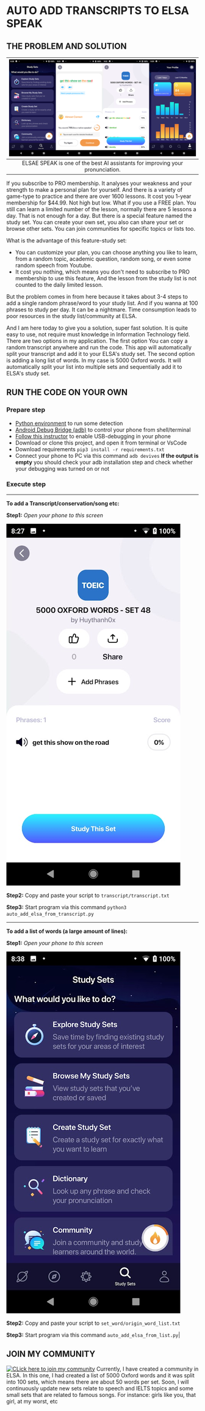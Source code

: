 # AUTO ADD TRANSCRIPTS TO ELSA SPEAK
## THE PROBLEM AND SOLUTION

|![ELSA](screenshot/elasa.png)|
|:----------------:|
|ELSAE SPEAK is one of the best AI assistants for improving your pronunciation.|

If you subscribe to PRO membership. It analyses your weakness and your strength to make a personal plan for yourself. And there is a variety of game-type to practice and there are over 1600 lessons. It cost you 1-year membership for $44.99. Not high but low.
What if you use a FREE plan. You still can learn a limited number of the lesson, normally there are 5 lessons a day. That is not enough for a day. But there is a special feature named the study set. You can create your own set, you also can share your set or browse other sets. You can join communities for specific topics or lists too.

What is the advantage of this feature-study set:

- You can customize your plan, you can choose anything you like to learn, from a random topic, academic question, random song, or even some random speech from Youtube.
- It cost you nothing, which means you don't need to subscribe to PRO membership to use this feature, And the lesson from the study list is not counted to the daily limited lesson.

But the problem comes in from here because it takes about 3-4 steps to add a single random phrase/word to your study list. And if you wanna at 100 phrases to study per day. It can be a nightmare. Time consumption leads to poor resources in the study list/community at ELSA.

And I am here today to give you a solution, super fast solution. It is quite easy to use, not require must knowledge in Information Technology field. There are two options in my application. The first option You can copy a random transcript anywhere and run the code. This app will automatically split your transcript and add it to your ELSA's study set. The second option is adding a long list of words. In my case is 5000 Oxford words. It will automatically split your list into multiple sets and sequentially add it to ELSA's study set.

## RUN THE CODE ON YOUR OWN

### Prepare step
- [Python environment](https://www.python.org/downloads/) to run some detection
- [Android Debug Bridge (adb)](https://developer.android.com/studio/command-line/adb) to control your phone from shell/terminal 
- [Follow this instructor](https://developer.android.com/studio/command-line/adb#Enabling) to enable USB-debugging in your phone
- Download or clone this project, and open it from terminal or VsCode
- Download requirements `pip3 install -r requirements.txt`
- Connect your phone to PC via this command `adb devives` 
**If the output is empty** you should check your adb installation step and check whether your debugging was turned on or not

###  Execute step
<hr>

**To add a Transcript/conservation/song etc:**

**Step1:** *Open your phone to this screen*

![You study set](screenshot/Screenshot_20220118-202740.jpg)

**Step2:** Copy and paste your script to `transcript/transcript.txt`

**Step3:** Start program via this command `python3 auto_add_elsa_from_transcript.py `
<hr>

**To add a list of words (a large amount of lines):**

**Step1:** *Open your phone to this screen*

![You study set](screenshot/Screenshot_20220117-203819.jpg)

**Step2:** Copy and paste your script to `set_word/origin_word_list.txt`

**Step3:** Start program via this command `auto_add_elsa_from_list.py`|


## JOIN MY COMMUNITY
[![CLick here to join my community](https://cdn.tgdd.vn/GameApp/3/225582/Screentshots/elsa-speak-hoc-tieng-anh-luyen-noi-chuan-nhu-nguoi-ban-225582-logo-05-07-2020.png)](https://share.elsanow.io/0hGLKBUqTmb?~channel=messenger)
Currently, I have created a community in ELSA. In this one, I had created a list of 5000 Oxford words and it was split into 100 sets, which means there are about 50 words per set.
Soon, I will continuously update new sets relate to speech and IELTS topics and some small sets that are related to famous songs. For instance: girls like you, that girl, at my worst, etc